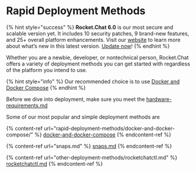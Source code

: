 # Rapid Deployment Methods

{% hint style="success" %}
**Rocket.Chat 6.0** is our most secure and scalable version yet. It includes 10 security patches, 9 brand-new features, and 25+ overall platform enhancements. Visit our [website](https://www.rocket.chat/six) to learn more about what’s new in this latest version. [Update now](https://docs.rocket.chat/deploy/updating-rocket.chat)!
{% endhint %}

Whether you are a newbie, developer, or nontechnical person, Rocket.Chat offers a variety of deployment methods you can get started with regardless of the platform you intend to use.

{% hint style="info" %}
Our recommended choice is to use [Docker and Docker Compose](rapid-deployment-methods/docker-and-docker-compose/)
{% endhint %}

Before we dive into deployment, make sure you meet the [hardware-requirements.md](hardware-requirements.md "mention")

Some of our most popular and simple deployment methods are

{% content-ref url="rapid-deployment-methods/docker-and-docker-compose/" %}
[docker-and-docker-compose](rapid-deployment-methods/docker-and-docker-compose/)
{% endcontent-ref %}

{% content-ref url="snaps.md" %}
[snaps.md](snaps.md)
{% endcontent-ref %}

{% content-ref url="other-deployment-methods/rocketchatctl.md" %}
[rocketchatctl.md](other-deployment-methods/rocketchatctl.md)
{% endcontent-ref %}

